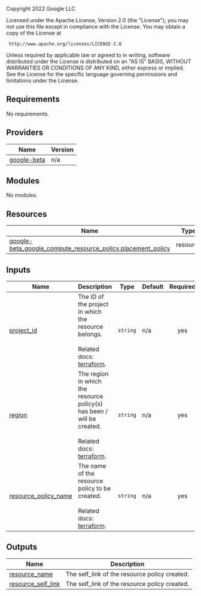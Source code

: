 <!-- BEGINNING OF PRE-COMMIT-TERRAFORM DOCS HOOK -->
Copyright 2022 Google LLC

Licensed under the Apache License, Version 2.0 (the "License");
you may not use this file except in compliance with the License.
You may obtain a copy of the License at

     http://www.apache.org/licenses/LICENSE-2.0

Unless required by applicable law or agreed to in writing, software
distributed under the License is distributed on an "AS IS" BASIS,
WITHOUT WARRANTIES OR CONDITIONS OF ANY KIND, either express or implied.
See the License for the specific language governing permissions and
limitations under the License.

## Requirements

No requirements.

## Providers

| Name | Version |
|------|---------|
| <a name="provider_google-beta"></a> [google-beta](#provider\_google-beta) | n/a |

## Modules

No modules.

## Resources

| Name | Type |
|------|------|
| [google-beta_google_compute_resource_policy.placement_policy](https://registry.terraform.io/providers/hashicorp/google-beta/latest/docs/resources/google_compute_resource_policy) | resource |

## Inputs

| Name | Description | Type | Default | Required |
|------|-------------|------|---------|:--------:|
| <a name="input_project_id"></a> [project\_id](#input\_project\_id) | The ID of the project in which the resource belongs.<br><br>Related docs: [terraform](https://registry.terraform.io/providers/hashicorp/google/latest/docs/resources/compute_resource_policy#project). | `string` | n/a | yes |
| <a name="input_region"></a> [region](#input\_region) | The region in which the resource policy(s) has been / will be created.<br><br>Related docs: [terraform](https://registry.terraform.io/providers/hashicorp/google/latest/docs/resources/compute_resource_policy#region). | `string` | n/a | yes |
| <a name="input_resource_policy_name"></a> [resource\_policy\_name](#input\_resource\_policy\_name) | The name of the resource policy to be created. <br><br>Related docs: [terraform](https://registry.terraform.io/providers/hashicorp/google/latest/docs/resources/compute_resource_policy#name). | `string` | n/a | yes |

## Outputs

| Name | Description |
|------|-------------|
| <a name="output_resource_name"></a> [resource\_name](#output\_resource\_name) | The self\_link of the resource policy created. |
| <a name="output_resource_self_link"></a> [resource\_self\_link](#output\_resource\_self\_link) | The self\_link of the resource policy created. |
<!-- END OF PRE-COMMIT-TERRAFORM DOCS HOOK -->